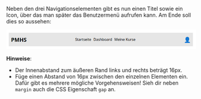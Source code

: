 Neben den drei Navigationselementen gibt es nun einen Titel sowie ein Icon, über das man später das Benutzermenü aufrufen kann. Am Ende soll dies so aussehen:

![Eine Navigationsleiste, die Elemente links, mittig und rechts verteilt.](/js/exercises/markdown/08_zusatz_flexbox_seitenleiste/imgs/ziel.png)

**Hinweise**:
- Der Innenabstand zum äußeren Rand links und rechts beträgt 16px.
- Füge einen Abstand von 16px zwischen den einzelnen Elementen ein. Dafür gibt es mehrere mögliche Vorgehensweisen! Sieh dir neben `margin` auch die CSS Eigenschaft `gap` an.
